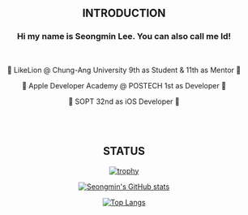 <div align="center">

  ## INTRODUCTION
  

  ### Hi my name is Seongmin Lee. You can also call me Id!
  
  <br>
  
  🦁 LikeLion @ Chung-Ang University 9th as Student & 11th as Mentor 🦁
  
  🍎 Apple Developer Academy @ POSTECH 1st as Developer 🍏
  
  📱 SOPT 32nd as iOS Developer 📱
  
  <br>
  <br>
  
  ## STATUS
  
  [![trophy](https://github-profile-trophy.vercel.app/?username=seongmin221&theme=chalk&row=1&column=5)](https://github.com/ryo-ma/github-profile-trophy)
  
  [![Seongmin's GitHub stats](https://github-readme-stats.vercel.app/api?username=seongmin221&theme=algolia)](https://github.com/anuraghazra/github-readme-stats)
  
  [![Top Langs](https://github-readme-stats.vercel.app/api/top-langs/?username=seongmin221&theme=algolia)](https://github.com/anuraghazra/github-readme-stats)

</div>
  
